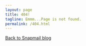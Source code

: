 ```yaml
---
layout: page
title: 404!
tagline: Emmm...Page is not found.
permalink: /404.html
---
```


<a href="https://blog.snapmail.cc"><i class="fa fa-arrow-circle-left"></i> Back to Snapmail blog</a>

